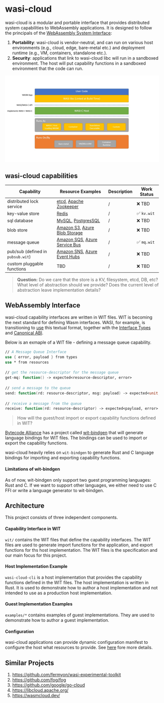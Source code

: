 # wasi-cloud

wasi-cloud is a modular and portable interface that provides distributed system capabilities to WebAssembly applications. It is designed to follow the principals of the [WebAssembly System Interface](https://wasi.dev/):
1. **Portability**: wasi-cloud is vendor-neutral, and can run on various host environments (e.g., cloud, edge, bare-metal etc.) and deployment runtime (e.g., VM, containers, standalone etc.). 
2. **Security**: applications that link to wasi-cloud libc will run in a sandboxed environment. The host will put capability functions in a sandboxed environment that the code can run. 

![Diagram](./Slide1.jpg)


## wasi-cloud capabilities

| Capability  | Resource Examples | Description | Work Status |
| ----------- | ----------------- | ----------- | ----------- |
| distributed lock service | [etcd](https://etcd.io/), [Apache Zookeeper](https://zookeeper.apache.org/) |   / | ❌ TBD |
| key-value store | [Redis](https://redis.io/) | / | ✅ `kv.wit` |
| sql database | [MySQL](https://www.mysql.com/), [PostgresSQL](https://www.postgresql.org/) | / | ❌ TBD |
| blob store | [Amazon S3](https://aws.amazon.com/s3/), [Azure Blob Storage](https://azure.microsoft.com/services/storage/blobs) | / | ❌ TBD |
| message queue | [Amazon SQS](https://aws.amazon.com/sqs/), [Azure Service Bus](https://azure.microsoft.com/services/service-bus/) | / | ✅ `mq.wit` 
| pub/sub (defined in `pubsub.wit`) | [Amazon SNS](https://aws.amazon.com/sns/), [Azure Event Hubs](https://azure.microsoft.com/services/event-hubs/) | / | ❌ TBD |
| custom pluggable functions | TBD | / | ❌ TBD |

> **Question:** Do we care that the store is a KV, filesystem, etcd, DB, etc? What level of abstraction should we provide? Does the current level of abstraction leave implementation details?

## WebAssembly Interface
wasi-cloud capability interfaces are written in WIT files. WIT is becoming the next standard for defining Wasm interfaces. WASI, for example, is transitioning to [use](https://github.com/bytecodealliance/wit-bindgen/blob/32e63116d469d8046727fae3c1333a7d35d0c5d3/tests/codegen/wasi-next/wasi_next.wit) this textual format, together with the [Interface Types](https://github.com/WebAssembly/interface-types/blob/main/proposals/interface-types/Explainer.md) and [Canonical ABI](https://github.com/WebAssembly/interface-types/pull/140). 

Below is an exmaple of a WIT file - defining a message queue capability.
```fsharp
// A Message Queue Interface
use { error, payload } from types
use * from resources

// get the resource-descriptor for the message queue
get-mq: function() -> expected<resource-descriptor, error>

// send a message to the queue
send: function(rd: resource-descriptor, msg: payload) -> expected<unit, error> 

// receive a message from the queue
receive: function(rd: resource-descriptor) -> expected<payload, error>
```


> How will the guest/host import or export capability functions defined in WIT?

[Bytecode Alliance](https://bytecodealliance.org/) has a project called [wit-bindgen](https://github.com/bytecodealliance/wit-bindgen) that will generate language bindings for WIT files. The bindings can be used to import or export the capability functions.

wasi-cloud heavily relies on `wit-bindgen` to generate Rust and C language bindings for importing and exporting capability functions. 

#### Limitations of wit-bindgen
As of now, wit-bindgen only support two guest programming languages: Rust and C. If we want to support other languages, we either need to use C FFI or write a language generator to wit-bindgen.

## Architecture

This project consists of three independent components.

#### Capability Interface in WIT

`wit/` contains the WIT files that define the capability interfaces. The WIT files are used to generate import functions for the application, and export functions for ths host implementation. The WIT files is the specification and our main focus for this project. 

#### Host Implementation Example

`wasi-cloud-cli` is a host implementation that provides the capability functions defined in the WIT files. The host implementation is written in Rust. It is used to demonstrate how to author a host implementation and not intended to use as a production host implementation.

#### Guest Implementation Examples

`examples/*` contains examples of guest implementations. They are used to demonstrate how to author a guest implementation.

#### Configuration

wasi-cloud applications can provide dynamic configuration manifest to configure the host what resources to provide. See [here](https://github.com/deislabs/wasi-cloud/issues/23) fore more details.


## Similar Projects
1. https://github.com/fermyon/wasi-experimental-toolkit
1. https://github.com/fog/fog
2. https://github.com/google/go-cloud
3. https://libcloud.apache.org/
4. https://wasmcloud.dev/


